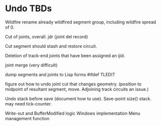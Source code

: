 # Undo TBDs

Wildfire rename already wildfired segment group, including wildfire spread of 0.

Cut of joints, overall. jdr (joint del record)

Cut segment should stash and restore circuit.

Deletion of track-end joints that have been assigned an ijid.

joint merge (very difficult)

dump segments and joints to Lisp forms #ifdef TLEDIT

figure out how to undo joint cut that changes geometry.
  (position to midpoint of resultant segment, move.
   Adjoining track circuits an issue.)


Undo stack before save (document how to use).  Save-point size() stack.
 may need tick-counter.

Write-out and BufferModified logic
Windows implementation
   Menu management function 
